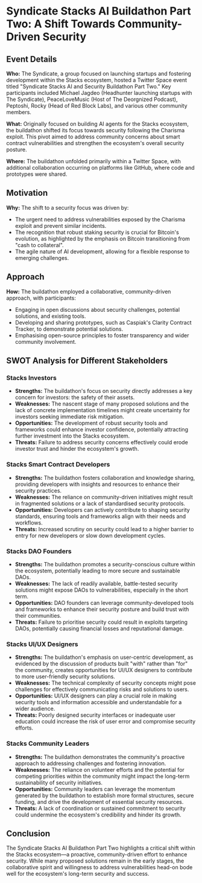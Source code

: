 # Syndicate Stacks AI Buildathon Part Two: A Shift Towards Community-Driven Security

## Event Details

**Who:** The Syndicate, a group focused on launching startups and fostering development within the Stacks ecosystem, hosted a Twitter Space event titled "Syndicate Stacks AI and Security Buildathon Part Two." Key participants included Michael Jagdeo (Headhunter launching startups with The Syndicate), PeaceLoveMusic (Host of The Deorgnized Podcast), Peptoshi, Rocky (Head of Red Block Labs), and various other community members.

**What:** Originally focused on building AI agents for the Stacks ecosystem, the buildathon shifted its focus towards security following the Charisma exploit. This pivot aimed to address community concerns about smart contract vulnerabilities and strengthen the ecosystem's overall security posture.

**Where:** The buildathon unfolded primarily within a Twitter Space, with additional collaboration occurring on platforms like GitHub, where code and prototypes were shared.

## Motivation

**Why:** The shift to a security focus was driven by:

- The urgent need to address vulnerabilities exposed by the Charisma exploit and prevent similar incidents.
- The recognition that robust staking security is crucial for Bitcoin's evolution, as highlighted by the emphasis on Bitcoin transitioning from "cash to collateral".
- The agile nature of AI development, allowing for a flexible response to emerging challenges.

## Approach

**How:** The buildathon employed a collaborative, community-driven approach, with participants:

- Engaging in open discussions about security challenges, potential solutions, and existing tools.
- Developing and sharing prototypes, such as Caspiak's Clarity Contract Tracker, to demonstrate potential solutions.
- Emphasising open-source principles to foster transparency and wider community involvement.

## SWOT Analysis for Different Stakeholders

### Stacks Investors

- **Strengths:** The buildathon's focus on security directly addresses a key concern for investors: the safety of their assets.
- **Weaknesses:** The nascent stage of many proposed solutions and the lack of concrete implementation timelines might create uncertainty for investors seeking immediate risk mitigation.
- **Opportunities:** The development of robust security tools and frameworks could enhance investor confidence, potentially attracting further investment into the Stacks ecosystem.
- **Threats:** Failure to address security concerns effectively could erode investor trust and hinder the ecosystem's growth.

### Stacks Smart Contract Developers

- **Strengths:** The buildathon fosters collaboration and knowledge sharing, providing developers with insights and resources to enhance their security practices.
- **Weaknesses:** The reliance on community-driven initiatives might result in fragmented solutions or a lack of standardised security protocols.
- **Opportunities:** Developers can actively contribute to shaping security standards, ensuring tools and frameworks align with their needs and workflows.
- **Threats:** Increased scrutiny on security could lead to a higher barrier to entry for new developers or slow down development cycles.

### Stacks DAO Founders

- **Strengths:** The buildathon promotes a security-conscious culture within the ecosystem, potentially leading to more secure and sustainable DAOs.
- **Weaknesses:** The lack of readily available, battle-tested security solutions might expose DAOs to vulnerabilities, especially in the short term.
- **Opportunities:** DAO founders can leverage community-developed tools and frameworks to enhance their security posture and build trust with their communities.
- **Threats:** Failure to prioritise security could result in exploits targeting DAOs, potentially causing financial losses and reputational damage.

### Stacks UI/UX Designers

- **Strengths:** The buildathon's emphasis on user-centric development, as evidenced by the discussion of products built "with" rather than "for" the community, creates opportunities for UI/UX designers to contribute to more user-friendly security solutions.
- **Weaknesses:** The technical complexity of security concepts might pose challenges for effectively communicating risks and solutions to users.
- **Opportunities:** UI/UX designers can play a crucial role in making security tools and information accessible and understandable for a wider audience.
- **Threats:** Poorly designed security interfaces or inadequate user education could increase the risk of user error and compromise security efforts.

### Stacks Community Leaders

- **Strengths:** The buildathon demonstrates the community's proactive approach to addressing challenges and fostering innovation.
- **Weaknesses:** The reliance on volunteer efforts and the potential for competing priorities within the community might impact the long-term sustainability of security initiatives.
- **Opportunities:** Community leaders can leverage the momentum generated by the buildathon to establish more formal structures, secure funding, and drive the development of essential security resources.
- **Threats:** A lack of coordination or sustained commitment to security could undermine the ecosystem's credibility and hinder its growth.

## Conclusion

The Syndicate Stacks AI Buildathon Part Two highlights a critical shift within the Stacks ecosystem—a proactive, community-driven effort to enhance security. While many proposed solutions remain in the early stages, the collaborative spirit and willingness to address vulnerabilities head-on bode well for the ecosystem's long-term security and success.
